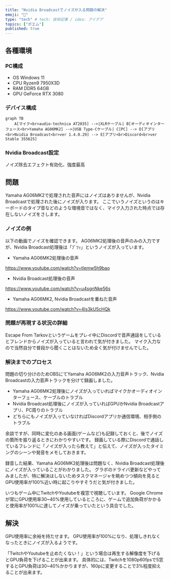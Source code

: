 ```yaml
---
title: "Nvidia Broadcastでノイズが入る問題の解決"
emoji: "🐷"
type: "tech" # tech: 技術記事 / idea: アイデア
topics: ["ポエム"]
published: true
---
```


## 各種環境

### PC構成

* OS
  Windows 11
* CPU
  Ryzen9 7950X3D
* RAM
  DDR5 64GB
* GPU
  GeForce RTX 3080

### デバイス構成

```mermaid
graph TB
    A[マイク<br>audio-technica AT2035] -->|XLRケーブル| B[オーディオインターフェース<br>Yamaha AG06MK2] -->|USB Type-Cケーブル| C[PC] --> D[アプリ<br>Nvidia Broadcast<br>ver 1.4.0.29] --> E[アプリ<br>Discord<br>ver Stable 355625]
```

### Nvidia Broadcast設定

ノイズ除去エフェクト有効化、強度最高

## 問題

Yamaha AG06MK2で処理された音声にはノイズはありませんが、Nvidia Broadcastで処理された後にノイズが入ります。
ここでいうノイズというのはキーボードのタイプ音などのような環境音ではなく、マイク入力された時点では存在しないノイズをさします。

### ノイズの例

以下の動画でノイズを確認できます。
AG06MK2処理後の音声のみの入力ですが、Nvidia Broadcast処理後は「ﾌﾞﾂｯ」というノイズが入っています。

* Yamaha AG06MK2処理後の音声

https://www.youtube.com/watch?v=tlemw5h9bao

* Nvidia Broadcast処理後の音声

https://www.youtube.com/watch?v=u4sgnNke56s

* Yamaha AG06MK2, Nvidia Broadcastを重ねた音声

https://www.youtube.com/watch?v=4Is3kU5cHQk

### 問題が再現する状況の詳細

Escape From Tarkovというゲームをプレイ中にDiscordで音声通話をしているとフレンドからノイズが入っていると言われて気が付きました。
マイク入力なので当然自分で普段から聞くことはないため全く気が付けませんでした。

### 解決までのプロセス

問題の切り分けのためOBSにてYamaha AG06MK2の入力音声トラック、Nvidia Broadcastの入力音声トラックを分けて録画しました。

* Yamaha AG06MK2処理後にノイズが入っていればマイクかオーディオインターフェース、ケーブルのトラブル
* Nvidia Broadcast処理後にノイズが入っていればGPUかNvidia Broadcastアプリ、PC周りのトラブル
* どちらにもノイズが入っていなければDiscordアプリか通信環境、相手側のトラブル

余談ですが、同時に変化のある画面(ゲームなど)も記録しておくと、後でノイズの箇所を振り返るときにわかりやすいです。
録画している際にDiscordで通話しているフレンドに「ノイズが入ったら教えて」と伝えて、ノイズが入ったタイミングのシーンや発音をメモしておきます。

録音した結果、Yamaha AG06MK2処理後は問題なく、Nvidia Broadcast処理後にノイズが入っていることがわかりました。
グラボのドライバ更新などやってみましたが、特に解決はしないためタスクマネージャを眺めつつ傾向を見るとGPU使用率が100%近い時に起こりやすそうだと気が付きました。

いつもゲーム中にTwitchやYoutubeを複窓で視聴しています。
Google Chromeが常にGPU使用率30~40%使用しているところに、ゲームで追加負荷がかかると使用率が100%に達してノイズが乗っていたという具合でした。

## 解決

GPU使用率に余裕を持たせます。
GPU使用率が100%になり、処理しきれなくなったときにノイズが入るようです。

「TwitchやYoutubeを止めたくない！」という場合は再生する解像度を下げるとGPU負荷を下げることが出来ます。
具体的には、Twitchを1080p60fpsで5窓するとGPU負荷は30~40%かかりますが、160pに変更することで3%程度抑えることが出来ます。
